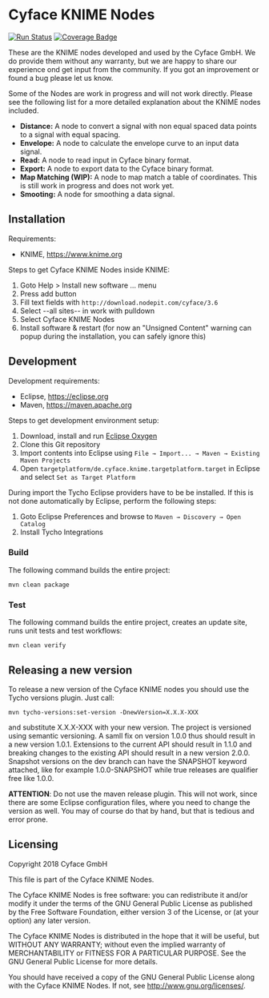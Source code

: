 Cyface KNIME Nodes
==================

[![Run Status](https://api.shippable.com/projects/5b22529108daf207007b4520/badge?branch=master)](https://app.shippable.com/github/cyface-de/knime-nodes)
[![Coverage Badge](https://api.shippable.com/projects/5b22529108daf207007b4520/coverageBadge?branch=master)](https://app.shippable.com/github/cyface-de/knime-nodes)

These are the KNIME nodes developed and used by the Cyface GmbH. We do provide them without any warranty, but we are happy to share our experience ond get input from the community. If you got an improvement or found a bug please let us know.

Some of the Nodes are work in progress and will not work directly. Please see the following list for a more detailed explanation about the KNIME nodes included.

- **Distance:** A node to convert a signal with non equal spaced data points to a signal with equal spacing.
- **Envelope:** A node to calculate the envelope curve to an input data signal.
- **Read:** A node to read input in Cyface binary format.
- **Export:** A node to export data to the Cyface binary format.
- **Map Matching (WIP):** A node to map match a table of coordinates. This is still work in progress and does not work yet.
- **Smooting:** A node for smoothing a data signal.

Installation 
------------

Requirements:
 
* KNIME, https://www.knime.org 

Steps to get Cyface KNIME Nodes inside KNIME: 

1. Goto Help > Install new software ... menu 
2. Press add button 
3. Fill text fields with `http://download.nodepit.com/cyface/3.6` 
4. Select --all sites-- in work with pulldown 
5. Select Cyface KNIME Nodes 
6. Install software & restart (for now an "Unsigned Content" warning can popup during the installation, you can safely ignore this) 

Development 
-----------

Development requirements:
 
* Eclipse, https://eclipse.org 
* Maven, https://maven.apache.org 

Steps to get development environment setup: 

1. Download, install and run [Eclipse Oxygen](http://www.eclipse.org/downloads/packages/eclipse-ide-java-developers/oxygenr) 
2. Clone this Git repository 
3. Import contents into Eclipse using `File → Import... → Maven → Existing Maven Projects` 
4. Open `targetplatform/de.cyface.knime.targetplatform.target` in Eclipse and select `Set as Target Platform` 

During import the Tycho Eclipse providers have to be be installed. If this is not done automatically by Eclipse, perform the following steps: 

1. Goto Eclipse Preferences and browse to `Maven → Discovery → Open Catalog` 
2. Install Tycho Integrations 

### Build 

The following command builds the entire project: 

``` mvn clean package ``` 

### Test 

The following command builds the entire project, creates an update site, runs unit tests and test workflows: 

``` mvn clean verify ```

Releasing a new version
-----------------------

To release a new version of the Cyface KNIME nodes you should use the Tycho versions plugin. Just call:

    mvn tycho-versions:set-version -DnewVersion=X.X.X-XXX

and substitute X.X.X-XXX with your new version. The project is versioned using semantic versioning. A samll fix on version 1.0.0 thus should result in a new version 1.0.1. Extensions to the current API should result in 1.1.0 and breaking changes to the existing API should result in a new version 2.0.0. Snapshot versions on the dev branch can have the SNAPSHOT keyword attached, like for example 1.0.0-SNAPSHOT while true releases are qualifier free like 1.0.0.

**ATTENTION**: Do not use the maven release plugin. This will not work, since there are some Eclipse configuration files, where you need to change the version as well. You may of course do that by hand, but that is tedious and error prone.

Licensing
---------

Copyright 2018 Cyface GmbH
 
This file is part of the Cyface KNIME Nodes.

The Cyface KNIME Nodes is free software: you can redistribute it and/or modify
it under the terms of the GNU General Public License as published by
the Free Software Foundation, either version 3 of the License, or
(at your option) any later version.
  
The Cyface KNIME Nodes is distributed in the hope that it will be useful,
but WITHOUT ANY WARRANTY; without even the implied warranty of
MERCHANTABILITY or FITNESS FOR A PARTICULAR PURPOSE.  See the
GNU General Public License for more details.

You should have received a copy of the GNU General Public License
along with the Cyface KNIME Nodes.  If not, see <http://www.gnu.org/licenses/>.
